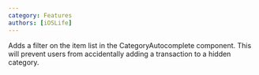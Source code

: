 ```yaml
---
category: Features
authors: [iOSLife]
---
```


Adds a filter on the item list in the CategoryAutocomplete component. This will prevent users from accidentally adding a transaction to a hidden category.